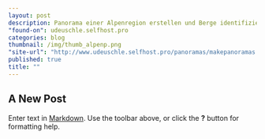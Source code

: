 ```yaml
---
layout: post
description: Panorama einer Alpenregion erstellen und Berge identifizieren
"found-on": udeuschle.selfhost.pro
categories: blog
thumbnail: /img/thumb_alpenp.png
"site-url": "http://www.udeuschle.selfhost.pro/panoramas/makepanoramas.htm"
published: true
title: ""
---
```


## A New Post

Enter text in [Markdown](http://daringfireball.net/projects/markdown/). Use the toolbar above, or click the **?** button for formatting help.
